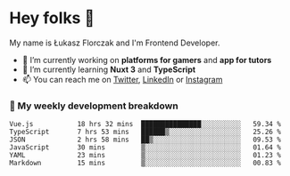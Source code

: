 # Hey folks 👋

My name is Łukasz Florczak and I'm Frontend Developer. 

- 🔭 I’m currently working on **platforms for gamers** and **app for tutors**
- 🌱 I’m currently learning **Nuxt 3** and **TypeScript**
- 📫 You can reach me on [Twitter](https://twitter.com/lukaszflorczak), [LinkedIn](https://pl.linkedin.com/in/lukasz-florczak) or [Instagram](https://instagram.com/lukaszflorczak)


### 🧮 My weekly development breakdown

<!--START_SECTION:waka-->

```text
Vue.js           18 hrs 32 mins  ███████████████░░░░░░░░░░   59.34 %
TypeScript       7 hrs 53 mins   ██████▒░░░░░░░░░░░░░░░░░░   25.26 %
JSON             2 hrs 58 mins   ██▒░░░░░░░░░░░░░░░░░░░░░░   09.53 %
JavaScript       30 mins         ▒░░░░░░░░░░░░░░░░░░░░░░░░   01.64 %
YAML             23 mins         ▒░░░░░░░░░░░░░░░░░░░░░░░░   01.23 %
Markdown         15 mins         ▒░░░░░░░░░░░░░░░░░░░░░░░░   00.83 %
```

<!--END_SECTION:waka-->

<!--
**lukaszflorczak/lukaszflorczak** is a ✨ _special_ ✨ repository because its `README.md` (this file) appears on your GitHub profile.

Here are some ideas to get you started:

- 🔭 I’m currently working on ...
- 🌱 I’m currently learning ...
- 👯 I’m looking to collaborate on ...
- 🤔 I’m looking for help with ...
- 💬 Ask me about ...
- 📫 How to reach me: ...
- 😄 Pronouns: ...
- ⚡ Fun fact: ...
-->
